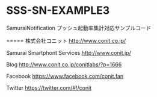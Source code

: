 SSS-SN-EXAMPLE3
===============

SamuraiNotification
プッシュ起動率集計対応サンプルコード


=====
株式会社コニット
http://www.conit.co.jp/

Samurai Smartphont Services
http://www.conit.jp/

Blog
http://www.conit.co.jp/conitlabs/?p=1666

Facebook
https://www.facebook.com/conit.fan

Twitter
https://twitter.com/#!/conit